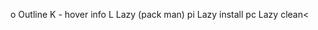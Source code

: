 <leader>o  Outline
K - hover info
<leader>L Lazy (pack man)
<localleader>pi Lazy install
<localleader>pc Lazy clean<

